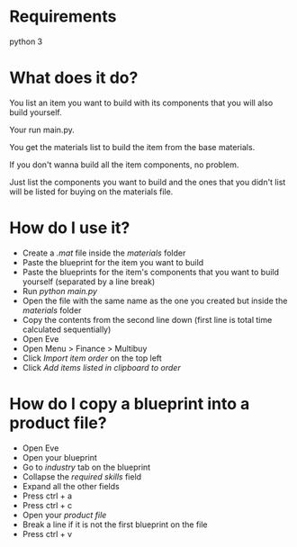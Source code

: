 # Requirements

python 3

# What does it do?

You list an item you want to build with its components that you will also build yourself.

Your run main.py.

You get the materials list to build the item from the base materials.

If you don't wanna build all the item components, no problem. 

Just list the components you want to build and the ones that you didn't list will be listed for buying on the materials file.

# How do I use it?

- Create a _.mat_ file inside the _materials_ folder
- Paste the blueprint for the item you want to build
- Paste the blueprints for the item's components that you want to build yourself (separated by a line break)
- Run _python main.py_
- Open the file with the same name as the one you created but inside the _materials_ folder
- Copy the contents from the second line down (first line is total time calculated sequentially)
- Open Eve
- Open Menu > Finance > Multibuy
- Click _Import item order_ on the top left
- Click _Add items listed in clipboard to order_

# How do I copy a blueprint into a product file?

- Open Eve
- Open your blueprint
- Go to _industry_ tab on the blueprint
- Collapse the _required skills_ field
- Expand all the other fields
- Press ctrl + a
- Press ctrl + c
- Open your _product file_
- Break a line if it is not the first blueprint on the file
- Press ctrl + v